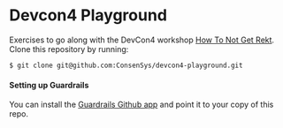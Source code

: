 # Devcon4 Playground

Exercises to go along with the DevCon4 workshop [How To Not Get Rekt](https://github.com/ConsenSys/devcon4#part-3---security-verification-and-hacking). Clone this repository by running:

```
$ git clone git@github.com:ConsenSys/devcon4-playground.git
```

#### Setting up Guardrails

You can install the [Guardrails Github app](https://github.com/apps/guardrails) and point it to your copy of this repo. 
